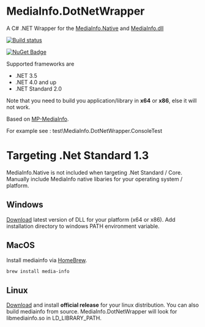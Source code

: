 # MediaInfo.DotNetWrapper
A C# .NET Wrapper for the [MediaInfo.Native](https://www.nuget.org/packages/MediaInfo.Native/) and [MediaInfo.dll](https://mediaarea.net/en/MediaInfo/Download/Windows)

[![Build status](https://ci.appveyor.com/api/projects/status/0fb53mu4p186got3?svg=true)](https://ci.appveyor.com/project/StefH/mediainfo-dotnetwrapper)

[![NuGet Badge](https://buildstats.info/nuget/Mediainfo.DotNetWrapper)](https://www.nuget.org/packages/Mediainfo.DotNetWrapper)

Supported frameworks are
- .NET 3.5
- .NET 4.0 and up
- .NET Standard 2.0

Note that you need to build you application/library in **x64** or **x86**, else it will not work.

Based on [MP-MediaInfo](https://github.com/yartat/MP-MediaInfo).

For example see : test\MediaInfo.DotNetWrapper.ConsoleTest

# Targeting .Net Standard 1.3

MediaInfo.Native is not included when targeting .Net Standard / Core. Manually include MediaInfo native libaries for your operating system / platform.

## Windows

[Download](https://mediaarea.net/en/MediaInfo/Download/Windows) latest version of DLL for your platform (x64 or x86). Add installation directory to windows PATH environment variable.

## MacOS

Install mediainfo via [HomeBrew](https://brew.sh).

```bash
brew install media-info
```

## Linux

[Download](https://mediaarea.net/en/MediaInfo/Download) and install **official release** for your linux distribution. You can also build mediainfo from source. MediaInfo.DotNetWrapper will look for libmediainfo.so in LD_LIBRARY_PATH.
 
